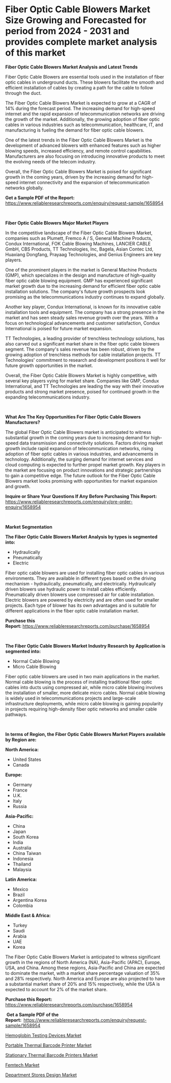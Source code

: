 <p><h1>Fiber Optic Cable Blowers Market Size Growing and Forecasted for period from 2024 - 2031 and provides complete market analysis of this market</h1></p><p><strong>Fiber Optic Cable Blowers Market Analysis and Latest Trends</strong></p>
<p><p>Fiber Optic Cable Blowers are essential tools used in the installation of fiber optic cables in underground ducts. These blowers facilitate the smooth and efficient installation of cables by creating a path for the cable to follow through the duct.</p><p>The Fiber Optic Cable Blowers Market is expected to grow at a CAGR of 14% during the forecast period. The increasing demand for high-speed internet and the rapid expansion of telecommunication networks are driving the growth of the market. Additionally, the growing adoption of fiber optic cables in various industries such as telecommunication, healthcare, IT, and manufacturing is fueling the demand for fiber optic cable blowers.</p><p>One of the latest trends in the Fiber Optic Cable Blowers Market is the development of advanced blowers with enhanced features such as higher blowing speeds, increased efficiency, and remote control capabilities. Manufacturers are also focusing on introducing innovative products to meet the evolving needs of the telecom industry.</p><p>Overall, the Fiber Optic Cable Blowers Market is poised for significant growth in the coming years, driven by the increasing demand for high-speed internet connectivity and the expansion of telecommunication networks globally.</p></p>
<p><strong>Get a Sample PDF of the Report:&nbsp;</strong> <a href="https://www.reliableresearchreports.com/enquiry/request-sample/1658954">https://www.reliableresearchreports.com/enquiry/request-sample/1658954</a></p>
<p>&nbsp;</p>
<p><strong>Fiber Optic Cable Blowers Major Market Players</strong></p>
<p><p>In the competitive landscape of the Fiber Optic Cable Blowers Market, companies such as Plumett, Fremco A / S, General Machine Products, Condux International, FOK Cable Blowing Machines, LANCIER CABLE GmbH, CBS Products, TT Technologies, Inc, Bagela, Asian Contec Ltd, Huaxiang Dongfang, Prayaag Technologies, and Genius Engineers are key players.</p><p>One of the prominent players in the market is General Machine Products (GMP), which specializes in the design and manufacture of high-quality fiber optic cable blowing equipment. GMP has experienced significant market growth due to the increasing demand for efficient fiber optic cable installation solutions. The company's future growth prospects look promising as the telecommunications industry continues to expand globally.</p><p>Another key player, Condux International, is known for its innovative cable installation tools and equipment. The company has a strong presence in the market and has seen steady sales revenue growth over the years. With a focus on technological advancements and customer satisfaction, Condux International is poised for future market expansion.</p><p>TT Technologies, a leading provider of trenchless technology solutions, has also carved out a significant market share in the fiber optic cable blowers segment. The company's sales revenue has been robust, driven by the growing adoption of trenchless methods for cable installation projects. TT Technologies' commitment to research and development positions it well for future growth opportunities in the market.</p><p>Overall, the Fiber Optic Cable Blowers Market is highly competitive, with several key players vying for market share. Companies like GMP, Condux International, and TT Technologies are leading the way with their innovative products and strong market presence, poised for continued growth in the expanding telecommunications industry.</p></p>
<p>&nbsp;</p>
<p><strong>What Are The Key Opportunities For Fiber Optic Cable Blowers Manufacturers?</strong></p>
<p><p>The global Fiber Optic Cable Blowers market is anticipated to witness substantial growth in the coming years due to increasing demand for high-speed data transmission and connectivity solutions. Factors driving market growth include rapid expansion of telecommunication networks, rising adoption of fiber optic cables in various industries, and advancements in technology. Additionally, the surging demand for internet services and cloud computing is expected to further propel market growth. Key players in the market are focusing on product innovations and strategic partnerships to gain a competitive edge. The future outlook for the Fiber Optic Cable Blowers market looks promising with opportunities for market expansion and growth.</p></p>
<p><strong>Inquire or Share Your Questions If Any Before Purchasing This Report:</strong> <a href="https://www.reliableresearchreports.com/enquiry/pre-order-enquiry/1658954">https://www.reliableresearchreports.com/enquiry/pre-order-enquiry/1658954</a></p>
<p>&nbsp;</p>
<p><strong>Market Segmentation</strong></p>
<p><strong>The Fiber Optic Cable Blowers Market Analysis by types is segmented into:</strong></p>
<p><ul><li>Hydraulically</li><li>Pneumatically</li><li>Electric</li></ul></p>
<p><p>Fiber optic cable blowers are used for installing fiber optic cables in various environments. They are available in different types based on the driving mechanism - hydraulically, pneumatically, and electrically. Hydraulically driven blowers use hydraulic power to install cables efficiently. Pneumatically driven blowers use compressed air for cable installation. Electric blowers are powered by electricity and are often used for smaller projects. Each type of blower has its own advantages and is suitable for different applications in the fiber optic cable installation market.</p></p>
<p><strong>Purchase this Report:&nbsp;</strong><a href="https://www.reliableresearchreports.com/purchase/1658954">https://www.reliableresearchreports.com/purchase/1658954</a></p>
<p>&nbsp;</p>
<p><strong>The Fiber Optic Cable Blowers Market Industry Research by Application is segmented into:</strong></p>
<p><ul><li>Normal Cable Blowing</li><li>Micro Cable Blowing</li></ul></p>
<p><p>Fiber optic cable blowers are used in two main applications in the market. Normal cable blowing is the process of installing traditional fiber optic cables into ducts using compressed air, while micro cable blowing involves the installation of smaller, more delicate micro cables. Normal cable blowing is widely used in telecommunications projects and large-scale infrastructure deployments, while micro cable blowing is gaining popularity in projects requiring high-density fiber optic networks and smaller cable pathways.</p></p>
<p>&nbsp;</p>
<p><strong>In terms of Region, the Fiber Optic Cable Blowers Market Players available by Region are:</strong></p>
<p>
    <p> <strong> North America: </strong>
        <ul>
            <li>United States</li>
            <li>Canada</li>
        </ul>
        </p> 
    <p> <strong> Europe: </strong>
        <ul>
            <li>Germany</li>
            <li>France</li>
            <li>U.K.</li>
            <li>Italy</li>
            <li>Russia</li>
        </ul>
        </p> 
    <p> <strong> Asia-Pacific: </strong>
        <ul>
            <li>China</li>
            <li>Japan</li>
            <li>South Korea</li>
            <li>India</li>
            <li>Australia</li>
            <li>China Taiwan</li>
            <li>Indonesia</li>
            <li>Thailand</li>
            <li>Malaysia</li>
        </ul>
        </p> 
    <p> <strong> Latin America: </strong>
        <ul>
            <li>Mexico</li>
            <li>Brazil</li>
            <li>Argentina Korea</li>
            <li>Colombia</li>
        </ul>
        </p> 
    <p> <strong> Middle East & Africa: </strong>
        <ul>
            <li>Turkey</li>
            <li>Saudi</li>
            <li>Arabia</li>
            <li>UAE</li>
            <li>Korea</li>
        </ul>
    </p>
    </p>
<p><p>The Fiber Optic Cable Blowers Market is anticipated to witness significant growth in the regions of North America (NA), Asia-Pacific (APAC), Europe, USA, and China. Among these regions, Asia-Pacific and China are expected to dominate the market, with a market share percentage valuation of 35% and 28% respectively. North America and Europe are also projected to have a substantial market share of 20% and 15% respectively, while the USA is expected to account for 2% of the market share.</p></p>
<p><strong>Purchase this Report: </strong><a href="https://www.reliableresearchreports.com/purchase/1658954">https://www.reliableresearchreports.com/purchase/1658954</a></p>
<p>&nbsp;<strong>Get a Sample PDF of the Report:&nbsp;&nbsp;</strong><a href="https://www.reliableresearchreports.com/enquiry/request-sample/1658954">https://www.reliableresearchreports.com/enquiry/request-sample/1658954</a></p>
<p><strong></strong></p>
<p><p><a href="https://medium.com/@linabernier/hemoglobin-testing-devices-market-insight-market-trends-growth-forecasted-from-2024-to-2031-450510eb671e">Hemoglobin Testing Devices Market</a></p><p><a href="https://github.com/shotows/Market-Research-Report-List-1/blob/main/portable-thermal-barcode-printer-market.md">Portable Thermal Barcode Printer Market</a></p><p><a href="https://github.com/Sinjinluong3e0awx2m195k76/Market-Research-Report-List-1/blob/main/stationary-thermal-barcode-printers-market.md">Stationary Thermal Barcode Printers Market</a></p><p><a href="https://medium.com/@linabernier/femtech-market-share-evolution-and-market-growth-trends-2024-2031-ae84e844895b">Femtech Market</a></p><p><a href="https://medium.com/p/a2a03f6610ed/edit">Department Stores Design Market</a></p></p>